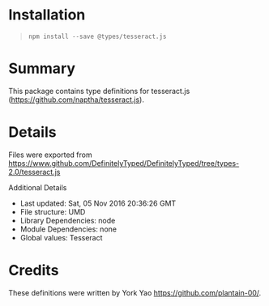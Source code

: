 # Installation
> `npm install --save @types/tesseract.js`

# Summary
This package contains type definitions for tesseract.js (https://github.com/naptha/tesseract.js).

# Details
Files were exported from https://www.github.com/DefinitelyTyped/DefinitelyTyped/tree/types-2.0/tesseract.js

Additional Details
 * Last updated: Sat, 05 Nov 2016 20:36:26 GMT
 * File structure: UMD
 * Library Dependencies: node
 * Module Dependencies: none
 * Global values: Tesseract

# Credits
These definitions were written by York Yao <https://github.com/plantain-00/>.
